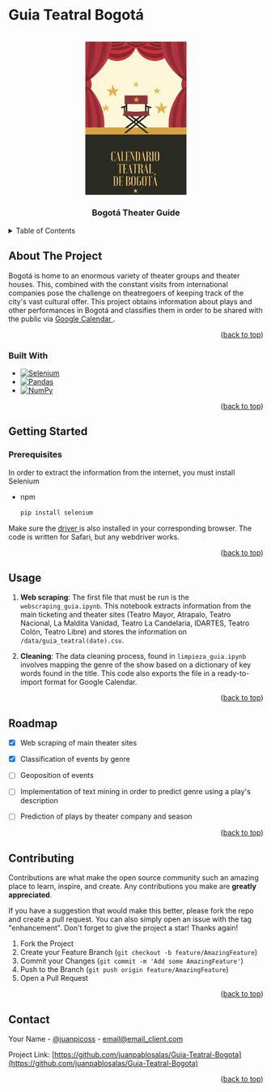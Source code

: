 # Guia Teatral Bogotá

<!-- Improved compatibility of back to top link: See: https://github.com/othneildrew/Best-README-Template/pull/73 -->
<a name="readme-top"></a>
<!--
*** Thanks for checking out the Best-README-Template. If you have a suggestion
*** that would make this better, please fork the repo and create a pull request
*** or simply open an issue with the tag "enhancement".
*** Don't forget to give the project a star!
*** Thanks again! Now go create something AMAZING! :D
-->



<!-- PROJECT SHIELDS -->
<!--
*** I'm using markdown "reference style" links for readability.
*** Reference links are enclosed in brackets [ ] instead of parentheses ( ).
*** See the bottom of this document for the declaration of the reference variables
*** for contributors-url, forks-url, etc. This is an optional, concise syntax you may use.
*** https://www.markdownguide.org/basic-syntax/#reference-style-links
-->
<!-- [![Contributors][contributors-shield]][contributors-url]
[![Forks][forks-shield]][forks-url]
[![Stargazers][stars-shield]][stars-url]
[![Issues][issues-shield]][issues-url]
[![MIT License][license-shield]][license-url]
[![LinkedIn][linkedin-shield]][linkedin-url]
--?



<!-- PROJECT LOGO -->
<br />
<div align="center">
  <a href="https://github.com/juanpablosalas/Guia-Teatral-Bogota">
    <img src="images/logo.png" alt="Logo" width="200">
  </a>

<h3 align="center">Bogotá Theater Guide</h3>

 <!-- <p align="center">
    project_description
    <br />
    <a href="https://github.com/github_username/repo_name"><strong>Explore the docs »</strong></a>
    <br />
    <br />
    <a href="https://github.com/github_username/repo_name">View Demo</a>
    ·
    <a href="https://github.com/github_username/repo_name/issues">Report Bug</a>
    ·
    <a href="https://github.com/github_username/repo_name/issues">Request Feature</a>
  </p> -->
</div>



<!-- TABLE OF CONTENTS -->
<details>
  <summary>Table of Contents</summary>
  <ol>
    <li>
      <a href="#about-the-project">About The Project</a>
      <ul>
        <li><a href="#built-with">Built With</a></li>
      </ul>
    </li>
    <li>
      <a href="#getting-started">Getting Started</a>
      <ul>
        <li><a href="#prerequisites">Prerequisites</a></li>
        <li><a href="#installation">Installation</a></li>
      </ul>
    </li>
    <li><a href="#usage">Usage</a></li>
    <li><a href="#roadmap">Roadmap</a></li>
    <li><a href="#contributing">Contributing</a></li>
    <li><a href="#contact">Contact</a></li>
  </ol>
</details>



<!-- ABOUT THE PROJECT -->
## About The Project

<!-- [![Product Name Screen Shot][product-screenshot]](https://example.com) -->

Bogotá is home to an enormous variety of theater groups and theater houses. This, combined with the constant visits from international companies pose the challenge on theatregoers of keeping track of the city's vast cultural offer. 
This project obtains information about plays and other performances in Bogotá and classifies them in order to be shared with the public via <a href ="https://calendar.google.com/calendar/u/1?cid=Y2xhc3Nyb29tMTE3MzkzNjM4MDM3NTEyMjg1ODA1QGdyb3VwLmNhbGVuZGFyLmdvb2dsZS5jb20"> Google Calendar </a>.

<p align="right">(<a href="#readme-top">back to top</a>)</p>



### Built With

* [![Selenium][Selenium.js]][Selenium-url]
* [![Pandas][Pandas.js]][Pandas-url]
* [![NumPy][NumPy.js]][NumPy-url]

<p align="right">(<a href="#readme-top">back to top</a>)</p>



<!-- GETTING STARTED -->
## Getting Started

### Prerequisites

In order to extract the information from the internet, you must install Selenium
* npm
  ```sh
  pip install selenium
  ```
  
 Make sure the <a href="https://selenium-python.readthedocs.io/installation.html#drivers"> driver </a> is also installed in your corresponding browser. The code is written for Safari, but any webdriver works. 

<p align="right">(<a href="#readme-top">back to top</a>)</p>



<!-- USAGE EXAMPLES -->
## Usage

1. **Web scraping**: The first file that must be run is the `webscraping_guia.ipynb`. This notebook extracts information from the main ticketing and theater sites (Teatro Mayor, Atrapalo, Teatro Nacional, La Maldita Vanidad, Teatro La Candelaria, IDARTES, Teatro Colón,  Teatro Libre) and stores the information on `/data/guia_teatral(date).csv`.

2. **Cleaning**: The data cleaning process, found in `limpieza_guia.ipynb` involves mapping the genre of the show based on a dictionary of key words found in the title. This code also exports the file in a ready-to-import format for Google Calendar. 

<p align="right">(<a href="#readme-top">back to top</a>)</p>



<!-- ROADMAP -->
## Roadmap

- [X] Web scraping of main theater sites
- [X] Classification of events by genre
- [ ] Geoposition of events
- [ ] Implementation of text mining in order to predict genre using a play's description
- [ ] Prediction of plays by theater company and season


<p align="right">(<a href="#readme-top">back to top</a>)</p>



<!-- CONTRIBUTING -->
## Contributing

Contributions are what make the open source community such an amazing place to learn, inspire, and create. Any contributions you make are **greatly appreciated**.

If you have a suggestion that would make this better, please fork the repo and create a pull request. You can also simply open an issue with the tag "enhancement".
Don't forget to give the project a star! Thanks again!

1. Fork the Project
2. Create your Feature Branch (`git checkout -b feature/AmazingFeature`)
3. Commit your Changes (`git commit -m 'Add some AmazingFeature'`)
4. Push to the Branch (`git push origin feature/AmazingFeature`)
5. Open a Pull Request

<p align="right">(<a href="#readme-top">back to top</a>)</p>






<!-- CONTACT -->
## Contact

Your Name - [@juanpicoss](https://twitter.com/twitter_handle) - email@email_client.com

Project Link: [https://github.com/juanpablosalas/Guia-Teatral-Bogota](https://github.com/juanpablosalas/Guia-Teatral-Bogota)

<p align="right">(<a href="#readme-top">back to top</a>)</p>



<!-- MARKDOWN LINKS & IMAGES -->
<!-- https://www.markdownguide.org/basic-syntax/#reference-style-links -->
[contributors-shield]: https://img.shields.io/github/contributors/github_username/repo_name.svg?style=for-the-badge
[contributors-url]: https://github.com/github_username/repo_name/graphs/contributors
[forks-shield]: https://img.shields.io/github/forks/github_username/repo_name.svg?style=for-the-badge
[forks-url]: https://github.com/github_username/repo_name/network/members
[stars-shield]: https://img.shields.io/github/stars/github_username/repo_name.svg?style=for-the-badge
[stars-url]: https://github.com/github_username/repo_name/stargazers
[issues-shield]: https://img.shields.io/github/issues/github_username/repo_name.svg?style=for-the-badge
[issues-url]: https://github.com/github_username/repo_name/issues
[license-shield]: https://img.shields.io/github/license/github_username/repo_name.svg?style=for-the-badge
[license-url]: https://github.com/github_username/repo_name/blob/master/LICENSE.txt
[linkedin-shield]: https://img.shields.io/badge/-LinkedIn-black.svg?style=for-the-badge&logo=linkedin&colorB=555
[linkedin-url]: https://linkedin.com/in/linkedin_username
[product-screenshot]: images/screenshot.png
[Selenium.js]: https://img.shields.io/badge/selenium-43B02A.svg?&style=for-the-badge&logo=selenium&logoColor=white
[Selenium-url]: https://www.selenium.dev
[Pandas.js]: https://img.shields.io/badge/pandas-%23150458.svg?style=for-the-badge&logo=pandas&logoColor=white
[Pandas-url]: https://pandas.pydata.org
[NumPy.js]: https://img.shields.io/badge/numpy-%23013243.svg?style=for-the-badge&logo=numpy&logoColor=white
[NumPy-url]: https://numpy.org

